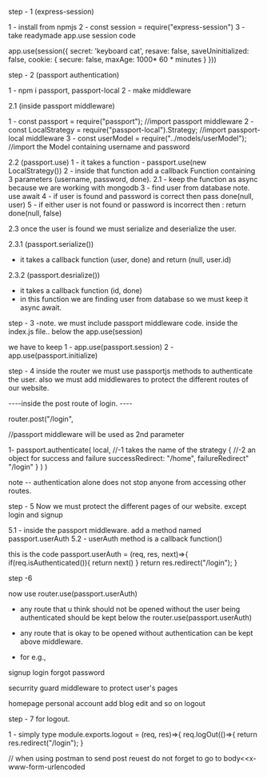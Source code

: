 step - 1 (express-session)

  1 - install from npmjs
  2 - const session = require("express-session") 
  3 - take readymade app.use session code 

  app.use(session({
  secret: 'keyboard cat',
  resave: false,
  saveUninitialized: false,
  cookie: { secure: false, maxAge: 1000* 60 * minutes }
}))

step - 2 (passport authentication)

1 - npm i passport, passport-local
2 - make middleware

2.1 (inside passport middleware)

1 - const passport = require("passport"); //import passport middleware
2 - const LocalStrategy = require("passport-local").Strategy; //import passport-local middleware
3 - const userModel = require("../models/userModel"); //import the Model containing username and password

2.2 (passport.use)
1 - it takes a function - passport.use(new LocalStrategy())
2 - inside that function add a callback Function containing 3 parameters (username, password, done).
2.1 - keep the function as async because we are working with mongodb
3 - find user from database note. use await
4 - if user is found and password is correct then pass done(null, user)
5 - if either user is not found or password is incorrect then : return done(null, false)

2.3 once the user is found we must serialize and deserialize the user. 

2.3.1 (passport.serialize())
- it takes a callback function (user, done) and return (null, user.id)

2.3.2 (passport.desrialize())
- it takes a callback function (id, done) 
- in this function we are finding user from database so we must keep it async await. 

step - 3
-note. we must include passport middleware code. 
inside the index.js file.. below the app.use(session)

we have to keep
1 - app.use(passport.session)
2 - app.use(passport.initialize)

step - 4
inside the router we must use passportjs methods to authenticate the user. also we must add middlewares to protect the different routes of our website. 

----inside the post route of login. ----

router.post("/login", 

  //passport middleware will be used as 2nd parameter

  1- passport.authenticate(
    local, //-1 takes the name of the strategy
    {      //-2 an object for success and failure
      successRedirect: "/home",
      failureRedirect" "/login"
    }
  )
)


note -- authentication alone does not stop anyone from accessing other routes. 

step - 5 Now we must protect the different pages of our website. except login and signup

5.1 - inside the passport middleware. add a method named passport.userAuth
5.2 - userAuth method is a callback function()

this is the code
passport.userAuth = (req, res, next)=>{
    if(req.isAuthenticated()){
        return next()
    }
    return res.redirect("/login");
}

step -6 

now use router.use(passport.userAuth)
- any route that u think should not be opened without the user being authenticated should be kept below the router.use(passport.userAuth)

- any route that is okay to be opened without authentication can be kept above middleware. 

- for e.g., 

signup
login
forgot password

securrity guard middleware to protect user's pages

homepage
personal account
add blog
edit and so on
logout

step - 7 for logout. 

1 - simply type 
module.exports.logout = (req, res)=>{
    req.logOut(()=>{
        return res.redirect("/login");
    }

//
when using postman to send post reuest do not forget to go to body<<x-www-form-urlencoded 